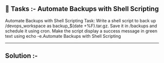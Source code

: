 ## 📌 Tasks :- Automate Backups with Shell Scripting
Automate Backups with Shell Scripting
Task: Write a shell script to back up /devops_workspace as backup_$(date +%F).tar.gz. Save it in /backups and schedule it using cron. Make the script display a success message in green text using echo -e.Automate Backups with Shell Scripting

---
## Solution :-
